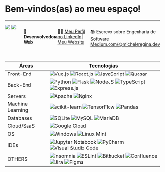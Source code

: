 
# Bem-vindos(as) ao meu espaço!
------

<div style="display: flex; justify-content: space-between;">
  <div style="width: 30%;">
    
<picture>
  <source
    srcset="https://github-readme-stats.vercel.app/api/top-langs/?username=MICHELEREGINABORA&hide_progress=true&hide=&langs_count=12&show_icons=true&theme=dark"
    media="(prefers-color-scheme: dark )"
  />
  <source
    srcset="https://github-readme-stats.vercel.app/api/top-langs/?username=MICHELEREGINABORA&show_icons=true"
    media="(prefers-color-scheme: transparent ), (prefers-color-scheme: no-preference)"
  />
  <img src="https://github-readme-stats.vercel.app/api/top-langs/?username=MICHELEREGINABORA&show_icons=true" />
</picture>

<picture>
  <source
    srcset="https://github-readme-stats.vercel.app/api?username=MICHELEREGINABORA&show_icons=true&theme=dark"
    media="(prefers-color-scheme: dark )"
  />
  <source
    srcset="https://github-readme-stats.vercel.app/api?username=MICHELEREGINABORA&show_icons=true"
    media="(prefers-color-scheme: transparent ), (prefers-color-scheme: no-preference)"
  />
  <img src="https://github-readme-stats.vercel.app/api?username=MICHELEREGINABORA&show_icons=true" />
</picture>

</div>

</br>

🚀 **Desenvolvedora Web**


👩‍🎓 [Meu Perfil no LinkedIn](https://www.linkedin.com/in/michele-regina-bora/)  |  [Meu Website](https://michelereginabora.github.io/)
   

📚 Escrevo sobre Engenharia de Software [Medium.com/@micheleregina.dev](https://medium.com/@micheleregina.dev) 

</div>

</br>
                           
| Áreas | Tecnologias |
| --- | --- |
| Front-End | ![Vue.js](https://img.shields.io/badge/vuejs-%2335495e.svg?style=for-the-badge&logo=vuedotjs&logoColor=%234FC08D) ![React.js](https://img.shields.io/badge/React-20232A?style=for-the-badge&logo=react&logoColor=61DAFB) ![JavaScript](https://img.shields.io/badge/javascript-%23323330.svg?style=for-the-badge&logo=javascript&logoColor=%23F7DF1E) ![Quasar](https://img.shields.io/badge/Quasar-16B7FB?style=for-the-badge&logo=quasar&logoColor=black) |
| Back-End | ![Python](https://img.shields.io/badge/python-3670A0?style=for-the-badge&logo=python&logoColor=ffdd54)  ![Flask](https://img.shields.io/badge/flask-%23000.svg?style=for-the-badge&logo=flask&logoColor=white) ![NodeJS](https://img.shields.io/badge/node.js-6DA55F?style=for-the-badge&logo=node.js&logoColor=white) ![TypeScript](https://img.shields.io/badge/typescript-%23007ACC.svg?style=for-the-badge&logo=typescript&logoColor=white) ![Express.js](https://img.shields.io/badge/express.js-%23404d59.svg?style=for-the-badge&logo=express&logoColor=%2361DAFB) |
| Servers | ![Apache](https://img.shields.io/badge/apache-%23D42029.svg?style=for-the-badge&logo=apache&logoColor=white) ![Nginx](https://img.shields.io/badge/nginx-%23009639.svg?style=for-the-badge&logo=nginx&logoColor=white)
|  Machine Learning | ![scikit-learn](https://img.shields.io/badge/scikit--learn-%23F7931E.svg?style=for-the-badge&logo=scikit-learn&logoColor=white) ![TensorFlow](https://img.shields.io/badge/TensorFlow-%23FF6F00.svg?style=for-the-badge&logo=TensorFlow&logoColor=white) ![Pandas](https://img.shields.io/badge/pandas-%23150458.svg?style=for-the-badge&logo=pandas&logoColor=white) |
|  Databases | ![SQLite](https://img.shields.io/badge/postgresql-%2307405e.svg?style=for-the-badge&logo=postgresql&logoColor=white) ![MySQL](https://img.shields.io/badge/mysql-%2300f.svg?style=for-the-badge&logo=mysql&logoColor=white) ![MariaDB](https://img.shields.io/badge/MariaDB-003545?style=for-the-badge&logo=mariadb&logoColor=white) |
| Cloud/SaaS | ![Google Cloud](https://img.shields.io/badge/GoogleCloud-%234285F4.svg?style=for-the-badge&logo=google-cloud&logoColor=white) 
| OS | ![Windows](https://img.shields.io/badge/Windows-0078D6?style=for-the-badge&logo=windows&logoColor=white)  ![Linux Mint](https://img.shields.io/badge/Linux%20Mint-87CF3E?style=for-the-badge&logo=Linux%20Mint&logoColor=white) |
| IDEs | ![Jupyter Notebook](https://img.shields.io/badge/jupyter-%23FA0F00.svg?style=for-the-badge&logo=jupyter&logoColor=white) ![PyCharm](https://img.shields.io/badge/pycharm-143?style=for-the-badge&logo=pycharm&logoColor=black&color=black&labelColor=green) ![Visual Studio Code](https://img.shields.io/badge/Visual%20Studio%20Code-0078d7.svg?style=for-the-badge&logo=visual-studio-code&logoColor=white) |
| OTHERS | ![Insomnia](https://img.shields.io/badge/Insomnia-black?style=for-the-badge&logo=insomnia&logoColor=5849BE) ![ESLint](https://img.shields.io/badge/ESLint-4B3263?style=for-the-badge&logo=eslint&logoColor=white) ![Bitbucket](https://img.shields.io/badge/bitbucket-%230047B3.svg?style=for-the-badge&logo=bitbucket&logoColor=white) ![Confluence](https://img.shields.io/badge/confluence-%23172BF4.svg?style=for-the-badge&logo=confluence&logoColor=white) ![Jira](https://img.shields.io/badge/jira-%230A0FFF.svg?style=for-the-badge&logo=jira&logoColor=white) ![Figma](https://img.shields.io/badge/figma-%23F24E1E.svg?style=for-the-badge&logo=figma&logoColor=white)


</br>

